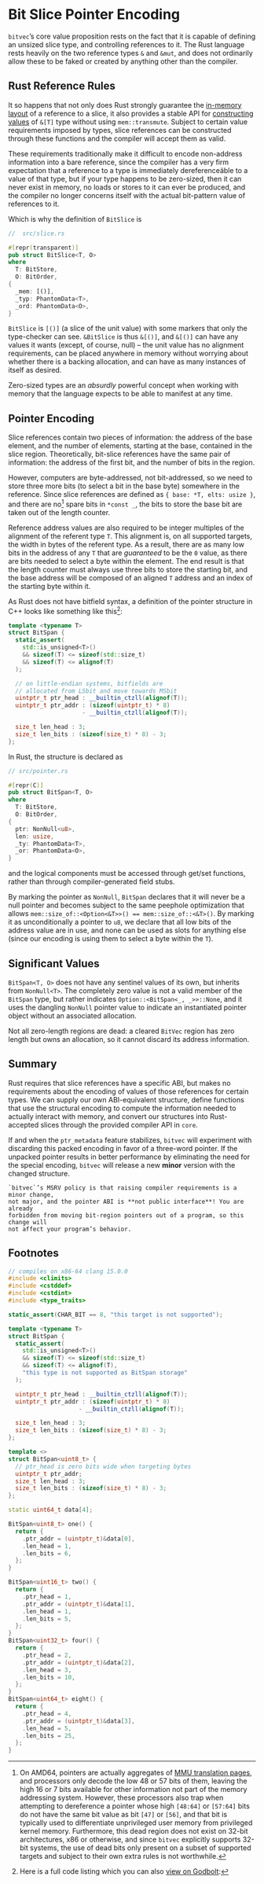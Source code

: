 # Bit Slice Pointer Encoding

`bitvec`’s core value proposition rests on the fact that it is capable of
defining an unsized slice type, and controlling references to it. The Rust
language rests heavily on the two reference types `&` and `&mut`, and does not
ordinarily allow these to be faked or created by anything other than the
compiler.

## Rust Reference Rules

It so happens that not only does Rust strongly guarantee the [in-memory layout]
of a reference to a slice, it also provides a stable API for
[constructing values] of `&[T]` type without using `mem::transmute`. Subject to
certain value requirements imposed by types, slice references can be constructed
through these functions and the compiler will accept them as valid.

These requirements traditionally make it difficult to encode non-address
information into a bare reference, since the compiler has a very firm
expectation that a reference to a type is immediately dereferenceäble to a value
of that type, but if your type happens to be zero-sized, then it can never exist
in memory, no loads or stores to it can ever be produced, and the compiler no
longer concerns itself with the actual bit-pattern value of references to it.

Which is why the definition of `BitSlice` is

```rust
//  src/slice.rs

#[repr(transparent)]
pub struct BitSlice<T, O>
where
  T: BitStore,
  O: BitOrder,
{
  _mem: [()],
  _typ: PhantomData<T>,
  _ord: PhantomData<O>,
}
```

`BitSlice` is `[()]` (a slice of the unit value) with some markers that only the
type-checker can see. `&BitSlice` is thus `&[()]`, and `&[()]` can have any
values it wants (except, of course, null) – the unit value has no alignment
requirements, can be placed anywhere in memory without worrying about whether
there is a backing allocation, and can have as many instances of itself as
desired.

Zero-sized types are an *absurdly* powerful concept when working with memory
that the language expects to be able to manifest at any time.

## Pointer Encoding

Slice references contain two pieces of information: the address of the base
element, and the number of elements, starting at the base, contained in the
slice region. Theoretically, bit-slice references have the same pair of
information: the address of the first bit, and the number of bits in the region.

However, computers are byte-addressed, not bit-addressed, so we need to store
three more bits (to select a bit in the base byte) somewhere in the reference.
Since slice references are defined as `{ base: *T, elts: usize }`, and there are
no[^1] spare bits in `*const _`, the bits to store the base bit are taken out of
the length counter.

Reference address values are also required to be integer multiples of the
alignment of the referent type `T`. This alignment is, on all supported targets,
the width in bytes of the referent type. As a result, there are as many low bits
in the address of any `T` that are *guaranteed* to be the `0` value, as there
are bits needed to select a byte within the element. The end result is that the
length counter must always use three bits to store the starting bit, and the
base address will be composed of an aligned `T` address and an index of the
starting byte within it.

As Rust does not have bitfield syntax, a definition of the pointer structure in
C++ looks like something like this[^2]:

```cpp
template <typename T>
struct BitSpan {
  static_assert(
    std::is_unsigned<T>()
    && sizeof(T) <= sizeof(std::size_t)
    && sizeof(T) <= alignof(T)
  );

  // on little-endian systems, bitfields are
  // allocated from LSbit and move towards MSbit
  uintptr_t ptr_head : __builtin_ctzll(alignof(T));
  uintptr_t ptr_addr : (sizeof(uintptr_t) * 8)
                     - __builtin_ctzll(alignof(T));

  size_t len_head : 3;
  size_t len_bits : (sizeof(size_t) * 8) - 3;
};
```

In Rust, the structure is declared as

```rust
// src/pointer.rs

#[repr(C)]
pub struct BitSpan<T, O>
where
  T: BitStore,
  O: BitOrder,
{
  ptr: NonNull<u8>,
  len: usize,
  _ty: PhantomData<T>,
  _or: PhantomData<O>,
}
```

and the logical components must be accessed through get/set functions, rather
than through compiler-generated field stubs.

By marking the pointer as `NonNull`, `BitSpan` declares that it will never be a
null pointer and becomes subject to the same peephole optimization that allows
`mem::size_of::<Option<&T>>() == mem::size_of::<&T>()`. By marking it as
unconditionally a pointer to `u8`, we declare that all low bits of the address
value are in use, and none can be used as slots for anything else (since our
encoding is using them to select a byte within the `T`).

## Significant Values

`BitSpan<T, O>` does not have any sentinel values of its own, but inherits from
`NonNull<T>`. The completely zero value is not a valid member of the `BitSpan`
type, but rather indicates `Option::<BitSpan<_, _>>::None`, and it uses the
dangling `NonNull` pointer value to indicate an instantiated pointer object
without an associated allocation.

Not all zero-length regions are dead: a cleared `BitVec` region has zero length
but owns an allocation, so it cannot discard its address information.

## Summary

Rust requires that slice references have a specific ABI, but makes no
requirements about the encoding of values of those references for certain types.
We can supply our own ABI-equivalent structure, define functions that use the
structural encoding to compute the information needed to actually interact with
memory, and convert our structures into Rust-accepted slices through the
provided compiler API in `core`.

If and when the `ptr_metadata` feature stabilizes, `bitvec` will experiment with
discarding this packed encoding in favor of a three-word pointer. If the
unpacked pointer results in better performance by eliminating the need for the
special encoding, `bitvec` will release a new **minor** version with the changed
structure.

```admonish info
`bitvec`’s MSRV policy is that raising compiler requirements is a minor change,
not major, and the pointer ABI is **not public interface**! You are already
forbidden from moving bit-region pointers out of a program, so this change will
not affect your program’s behavior.
```

## Footnotes

[^1]: On AMD64, pointers are actually aggregates of [MMU translation pages], and
  processors only decode the low 48 or 57 bits of them, leaving the high 16 or 7
  bits available for other information not part of the memory addressing system.
  However, these processors also trap when attempting to dereference a pointer
  whose high `[48:64]` or `[57:64]` bits do not have the same bit value as bit
  `[47]` or `[56]`, and that bit is typically used to differentiate unprivileged
  user memory from privileged kernel memory. Furthermore, this dead region does
  not exist on 32-bit architectures, x86 or otherwise, and since `bitvec`
  explicitly supports 32-bit systems, the use of dead bits only present on a
  subset of supported targets and subject to their own extra rules is not
  worthwhile.

[^2]: Here is a full code listing which you can also [view on Godbolt][godbolt]:
  ```cpp
  // compiles on x86-64 clang 15.0.0
  #include <climits>
  #include <cstddef>
  #include <cstdint>
  #include <type_traits>

  static_assert(CHAR_BIT == 8, "this target is not supported");

  template <typename T>
  struct BitSpan {
    static_assert(
      std::is_unsigned<T>()
      && sizeof(T) <= sizeof(std::size_t)
      && sizeof(T) <= alignof(T),
      "this type is not supported as BitSpan storage"
    );

    uintptr_t ptr_head : __builtin_ctzll(alignof(T));
    uintptr_t ptr_addr : (sizeof(uintptr_t) * 8)
                      - __builtin_ctzll(alignof(T));

    size_t len_head : 3;
    size_t len_bits : (sizeof(size_t) * 8) - 3;
  };

  template <>
  struct BitSpan<uint8_t> {
    // ptr_head is zero bits wide when targeting bytes
    uintptr_t ptr_addr;
    size_t len_head : 3;
    size_t len_bits : (sizeof(size_t) * 8) - 3;
  };

  static uint64_t data[4];

  BitSpan<uint8_t> one() {
    return {
      .ptr_addr = (uintptr_t)&data[0],
      .len_head = 1,
      .len_bits = 6,
    };
  }

  BitSpan<uint16_t> two() {
    return {
      .ptr_head = 1,
      .ptr_addr = (uintptr_t)&data[1],
      .len_head = 1,
      .len_bits = 5,
    };
  }
  BitSpan<uint32_t> four() {
    return {
      .ptr_head = 2,
      .ptr_addr = (uintptr_t)&data[2],
      .len_head = 3,
      .len_bits = 10,
    };
  }
  BitSpan<uint64_t> eight() {
    return {
      .ptr_head = 4,
      .ptr_addr = (uintptr_t)&data[3],
      .len_head = 5,
      .len_bits = 25,
    };
  }
  ```

[MMU translation pages]: https://en.wikipedia.org/wiki/X86-64#Virtual_address_space_details
[constructing values]: https://github.com/rust-lang/rust/blob/8558ccd/src/libcore/slice/mod.rs#L5642-L5739
[in-memory layout]: https://github.com/rust-lang/rust/blob/8558ccd/src/libcore/ptr/mod.rs#L220-L231

[godbolt]: https://clang.godbolt.org/#z:OYLghAFBqd5QCxAYwPYBMCmBRdBLAF1QCcAaPECAMzwBtMA7AQwFtMQByARg9KtQYEAysib0QXACx8BBAKoBnTAAUAHpwAMvAFYTStJg1DIApACYAQuYukl9ZATwDKjdAGFUtAK4sGe1wAyeAyYAHI%2BAEaYxCAAbADspAAOqAqETgwe3r56KWmOAkEh4SxRMQm2mPYFDEIETMQEWT5%2BXJXVGXUNBEVhkdF6CvWNzTltQ929JWUSAJS2qF7EyOwc5gDMwcjeWADUJutu23gshAoH2CYaAIIbWzuY%2B4fIQ%2BhYVBdXt2abDNteewOR1ewQInxudz%2BDyebgIAE8kpgAPoEYhMM7g243CaOZBIpgKJSNCBuAAS1wASkiLABJAAqTwAIgdGbsABykfZmMwEBB4BS7YbATAEXb83YMVCihReJIpRqYdDmMyzA5WCE3AiYFhJAxamHwxHMNi7OmYobELwOXYWQhCJKGfbxdXXXa7HF4PEEokECBfN1u14gED8pFeBhpYAhJWHM3rbAQVU3ANc2LmWLuvAAL0wqCoEDpsxhLMzObzECDIDSOZRSddAfT6dLufzheL61ZYjwUfLhdI/ob3N54sNj3FkulsvlWvQuwJNrtDoY7qIaOFyoHqvWLoHXlBSVRKN2B%2BISIQmCYs5AuyRSIie9ojgYSIcWdotAgXZ7rdmW5dbr3QQTyPYDL3QYhdmvCtsxbCBAIIYCCCLAAqdk6xTDDMMwgBaG87wfJ8XwIN8Py/SUfz/L4B2rZFRXoZ9z0vSDdnWNVqJgo96LvM5mOgst8xo2tdlQtki1w1jtyo%2BJmUkjVri1HU9UeIFzVRK1RVtYQlyBeC2RRC4nX/XYAHpjOPQ9GNncUc2IVBdgiHiAHc8D2Rzz2XIURWCYB7LhLVzmTXZ4MQ8zTzA4g2MCwS6MYM8LyvFjIvraLdi4hyCAFKCaPLaKULQ3ZxKSkxpKK7F6lxILQViSQj3QJh6hMABWCxJCamSdxuTT7UMHTQT0sF412ARMETQyB2IEUlmXYqjLdAA6UC3ggks4P3Q8kPTOqGuajQ2v7QL5q4yymV2NoB0O2L0oFEtYn2%2BtivaqTmTkrrtMOeCuFifTBoIRzUFGmbxsm4hpudc7dgWiz4pOs6DohxbwJO1agPW1UzFiLamCaiwuD28G5qO6GS1h%2BsLufK6Tsau63QeoqSs6xceve0F1jMb7sF2fglgBsHAomggprGuHIdPY6SzMamAxF/ElqR4LUc2%2Bqseasw8eFwmmJLdZJbJ7iMphjRJdp2Tbnp65XqZtx4Oq9ndkwbsEF9ItAb54HQdm%2BGoc1jtdmkfGEeWn3kYQhX0cx7HWMaxkdYhjXZxLKn8bSnjxcTwLjZ3M2OHmWhOEa3g/A4LRSFQTg3Gsax3UWZZlJ%2BHhSAITRs/mABrEBGsN3OOEkAum5LzheAUEBDcbovs9IOBYBgRAUFQHU6GichKDQef6BibZDGALgO8NrAADdPUwAA1PBMEcgB5I1OHrmhH2iIeIAiPuHOYYg4Wv3gX4aOFz4ibRMAcB/UgK82CCHPgwWg78x6kCwCwTe4hoH4Amg4PAe9MBD2gZgVQACvBaiAaCKofdaB4AiGiN%2BHgsB91RCcD%2B8wqAGGAAoE%2BZ9L6MCAfwQQIgxDsCkDIQQigVDqGgboNoBgjAoArpYfQJCh6QHmKgA8GQMGDyqAAmoLgGDuE8C0fwmipj9BiG0PI6QBCjFaMkVIJiGD6NKAMcYqiUECC6CMbRYx2hqM6MMHowQ%2Bi2MMbYLxZjBheJsTMLg8wFDVxWHMfQede7QNLhwXYqg2SxGwtVXYG8jCnUanNDQeTdgQFwIQEgXJ1jhN4KPLQv5SBtw7rE7uvAWDt0NoXYuiTB7Dwbk3eYk8Z6LAQrgpeEAV5JAXsQUIrBVgpLSRkrJPlt55LybwRUJTiAuT0Bw4QohxC8K2QItQfcRGkEcmiJItCGn51IG03giTz64KSLgoaVBkmpPSZITJYiFm5PyRoQpHhV7RDKRU7pY8amWQGImBpPdSDNPqTc/uHBOkjx6a3FpDT1jxPaQPUF1Sc6cDMFi25OKqnN1IGg4gaRnCSCAA
